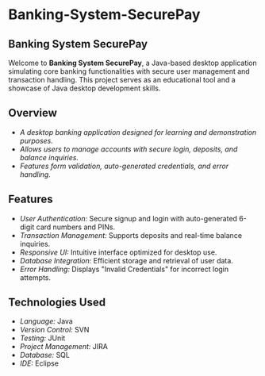 # Banking-System-SecurePay

## Banking System SecurePay  
Welcome to **Banking System SecurePay**, a Java-based desktop application simulating core banking functionalities with secure user management and transaction handling. This project serves as an educational tool and a showcase of Java desktop development skills.  

## Overview  
- *A desktop banking application designed for learning and demonstration purposes.*  
- *Allows users to manage accounts with secure login, deposits, and balance inquiries.*  
- *Features form validation, auto-generated credentials, and error handling.*  

## Features  
- *User Authentication:* Secure signup and login with auto-generated 6-digit card numbers and PINs.  
- *Transaction Management:* Supports deposits and real-time balance inquiries.  
- *Responsive UI:* Intuitive interface optimized for desktop use.  
- *Database Integration:* Efficient storage and retrieval of user data.  
- *Error Handling:* Displays "Invalid Credentials" for incorrect login attempts.  

## Technologies Used  
- *Language:* Java  
- *Version Control:* SVN  
- *Testing:* JUnit  
- *Project Management:* JIRA  
- *Database:* SQL  
- *IDE:* Eclipse  
